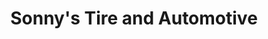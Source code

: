 ---
title: "Sonny's Tire and Automotive"
url: /riverview/sonnys-tire-and-automotive/
shop: Autowerkstatt
---